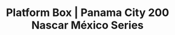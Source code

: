 ---
id: '3'
image:
  blob: './panama-city-200.png'
  alt: Panama City 200 | Grand Stand
title: Platform Box | Panama City 200 Nascar México Series
description: Vive la primera carrera de Nascar México Series en Panamá con la experiencia VIP de Platform Box Oro. Este boleto incluye acceso al Fanzone, a baños premium y seguridad. Además incluye snacks, bebidas sin alcohol (agua, café y sodas) para ambos días. Con el cintillo se entregará una acreditación coleccionable.
producer: Opemsa
dates: 13 y 14 de Septiembre del 2025
location: Autódromo Panamá
price: 369
commission: 49
installments: 1
installmentAmount: 418
available: true
termsAndConditions: '/files/panama-city-200-T&C.pdf'
slug: '3'
order: 1
isBuyable: false
---